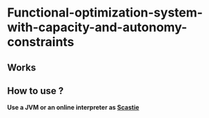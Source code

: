 # Functional-optimization-system-with-capacity-and-autonomy-constraints

## Works

## How to use ?
**Use a JVM or an online interpreter as [Scastie](https://scastie.scala-lang.org)**